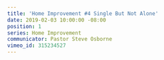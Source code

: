 ```yaml
---
title: 'Home Improvement #4 Single But Not Alone'
date: 2019-02-03 10:00:00 -08:00
position: 1
series: Home Improvement
communicator: Pastor Steve Osborne
vimeo_id: 315234527
---
```


